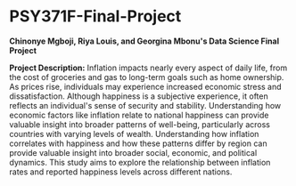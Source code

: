 # PSY371F-Final-Project

**Chinonye Mgboji, Riya Louis, and Georgina Mbonu's Data Science Final Project**

**Project Description:** Inflation impacts nearly every aspect of daily life, from the cost of groceries and gas to long-term goals such as home ownership. As prices rise, individuals may experience increased economic stress and dissatisfaction. Although happiness is a subjective experience, it often reflects an individual's sense of security and stability. Understanding how economic factors like inflation relate to national happiness can provide valuable insight into broader patterns of well-being, particularly across countries with varying levels of wealth. Understanding how inflation correlates with happiness and how these patterns differ by region can provide valuable insight into broader social, economic, and political dynamics. This study aims to explore the relationship between inflation rates and reported happiness levels across different nations.
